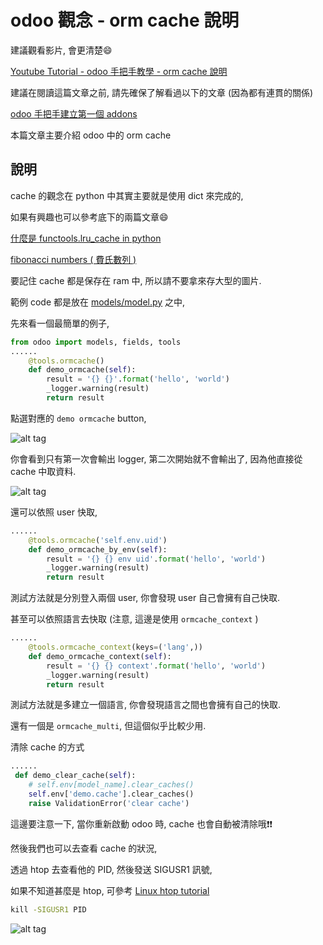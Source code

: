 # odoo 觀念 - orm cache 說明

建議觀看影片, 會更清楚:smile:

[Youtube Tutorial - odoo 手把手教學 - orm cache 說明](https://youtu.be/AXi7c4EQuYE)

建議在閱讀這篇文章之前, 請先確保了解看過以下的文章 (因為都有連貫的關係)

[odoo 手把手建立第一個 addons](https://github.com/twtrubiks/odoo-demo-addons-tutorial/tree/master/demo_odoo_tutorial)

本篇文章主要介紹 odoo 中的 orm cache

## 說明

cache 的觀念在 python 中其實主要就是使用 dict 來完成的,

如果有興趣也可以參考底下的兩篇文章:smile:

[什麼是 functools.lru_cache in python](https://github.com/twtrubiks/python-notes/tree/master/what_is_the_functools.lru_cache)

[fibonacci numbers ( 費氏數列 )](https://github.com/twtrubiks/python-notes/tree/master/fibonacci_numbers_tutorial)

要記住 cache 都是保存在 ram 中, 所以請不要拿來存大型的圖片.

範例 code 都是放在 [models/model.py](https://github.com/twtrubiks/odoo-demo-addons-tutorial/blob/master/demo_orm_cache/models/model.py) 之中,

先來看一個最簡單的例子,

```python
from odoo import models, fields, tools
......
    @tools.ormcache()
    def demo_ormcache(self):
        result = '{} {}'.format('hello', 'world')
        _logger.warning(result)
        return result
```

點選對應的 `demo ormcache` button,

![alt tag](https://i.imgur.com/SV6uZOx.png)

你會看到只有第一次會輸出 logger, 第二次開始就不會輸出了, 因為他直接從 cache 中取資料.

![alt tag](https://i.imgur.com/fqQ3zWb.png)

還可以依照 user 快取,

```python
......
    @tools.ormcache('self.env.uid')
    def demo_ormcache_by_env(self):
        result = '{} {} env uid'.format('hello', 'world')
        _logger.warning(result)
        return result
```

測試方法就是分別登入兩個 user, 你會發現 user 自己會擁有自己快取.

甚至可以依照語言去快取 (注意, 這邊是使用 `ormcache_context` )

```python
......
    @tools.ormcache_context(keys=('lang',))
    def demo_ormcache_context(self):
        result = '{} {} context'.format('hello', 'world')
        _logger.warning(result)
        return result
```

測試方法就是多建立一個語言, 你會發現語言之間也會擁有自己的快取.

還有一個是 `ormcache_multi`, 但這個似乎比較少用.

清除 cache 的方式

```python
......
 def demo_clear_cache(self):
    # self.env[model_name].clear_caches()
    self.env['demo.cache'].clear_caches()
    raise ValidationError('clear cache')
```

這邊要注意一下, 當你重新啟動 odoo 時, cache 也會自動被清除哦:exclamation::exclamation:

然後我們也可以去查看 cache 的狀況,

透過 htop 去查看他的 PID, 然後發送 SIGUSR1 訊號,

如果不知道甚麼是 htop, 可參考 [Linux htop tutorial](https://github.com/twtrubiks/linux-note/tree/master/htop-tutorial)

```cmd
kill -SIGUSR1 PID
```

![alt tag](https://i.imgur.com/xyge3Zx.png)
